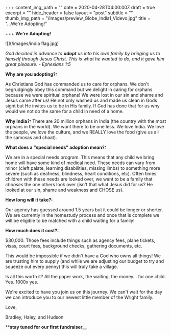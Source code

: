 +++
content_img_path = ""
date = 2020-04-28T04:00:00Z
draft = true
excerpt = ""
hide_header = false
layout = "post"
subtitle = ""
thumb_img_path = "/images/preview_Globe_India1_Videvo.jpg"
title = "...We're Adopting!"

+++
                                                    **We're Adopting!** 

![](/images/india flag.jpg)

_God decided in advance to **adopt** us into his own family by bringing us to himself through Jesus Christ. This is what he wanted to do, and it gave him great pleasure. - Ephesians 1:5_

**Why are you adopting?:**

As Christians God has commanded us to care for orphans. We don't begrudgingly obey this command but we delight in caring for orphans because we were spiritual orphans! We were lost in our sin and shame and Jesus came after us! He not only washed us and made us clean in Gods sight but He invites us to be in His family. If God has done that for us why would we not do the same for a child in need of a home.

**Why India?:** There are 20 million orphans in India (the country with the most orphans in the world). We want there to be one less. We love India. We love the people, we love the culture, and we REALLY love the food (give us all the samosas and chaat).

**What does a "special needs" adoption mean?:**

We are in a special needs program. This means that any child we bring home will have some kind of medical need. These needs can vary from minor (cleft palate, learning disabilities, missing limbs) to something more severe (such as deafness, blindness, heart conditions, etc). Often times children with these needs are looked over, we want to be a family that _chooses_ the one others look over (isn't that what Jesus did for us? He looked at our sin, shame and weakness and CHOSE us).

**How long will it take?:**

Our agency has guessed around 1.5 years but it could be longer or shorter. We are currently in the homestudy process and once that is complete we will be eligible to be matched with a child waiting for a family!

**How much does it cost?:**

$30,000. Those fees include things such as agency fees, plane tickets, visas, court fees, background checks, gathering documents, etc.

This would be impossible if we didn't have a God who owns all things! We are trusting him to supply (and while we are adjusting our budget to try and squeeze out every penny) this will truly take a village.

Is all this worth it? All the paper work, the waiting, the money... for one child. Yes. 1000x yes.

We're excited to have you join us on this journey. We can't wait for the day we can introduce you to our newest little member of the Wright family.

Love,

Bradley, Haley, and Hudson

\****stay tuned for our first fundraiser__**